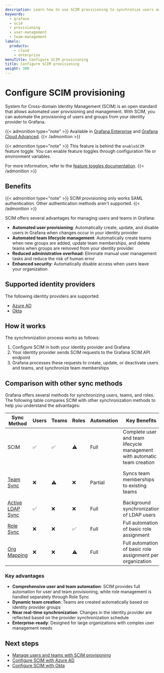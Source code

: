 ```yaml
---
description: Learn how to use SCIM provisioning to synchronize users and groups from your identity provider to Grafana. SCIM enables automated user management, team provisioning, and enhanced security through real-time synchronization with your identity provider.
keywords:
  - grafana
  - scim
  - provisioning
  - user-management
  - team-management
labels:
  products:
    - cloud
    - enterprise
menuTitle: Configure SCIM provisioning
title: Configure SCIM provisioning
weight: 300
---
```


# Configure SCIM provisioning

System for Cross-domain Identity Management (SCIM) is an open standard that allows automated user provisioning and management. With SCIM, you can automate the provisioning of users and groups from your identity provider to Grafana.

{{< admonition type="note" >}}
Available in [Grafana Enterprise](../../../introduction/grafana-enterprise/) and [Grafana Cloud Advanced](/docs/grafana-cloud/).
{{< /admonition >}}

{{< admonition type="note" >}}
This feature is behind the `enableSCIM` feature toggle.
You can enable feature toggles through configuration file or environment variables.

For more information, refer to the [feature toggles documentation](/docs/grafana/<GRAFANA_VERSION>/setup-grafana/configure-grafana/#feature_toggles).
{{< /admonition >}}

## Benefits

{{< admonition type="note" >}}
SCIM provisioning only works SAML authentication.
Other authentication methods aren't supported.
{{< /admonition >}}

SCIM offers several advantages for managing users and teams in Grafana:

- **Automated user provisioning**: Automatically create, update, and disable users in Grafana when changes occur in your identity provider
- **Automated team lifecycle management**: Automatically create teams when new groups are added, update team memberships, and delete teams when groups are removed from your identity provider
- **Reduced administrative overhead**: Eliminate manual user management tasks and reduce the risk of human error
- **Enhanced security**: Automatically disable access when users leave your organization

## Supported identity providers

The following identity providers are supported:

- [Azure AD](../configure-authentication/azuread/)
- [Okta](../configure-authentication/saml/)

## How it works

The synchronization process works as follows:

1. Configure SCIM in both your identity provider and Grafana
2. Your identity provider sends SCIM requests to the Grafana SCIM API endpoint
3. Grafana processes these requests to create, update, or deactivate users and teams, and synchronize team memberships

## Comparison with other sync methods

Grafana offers several methods for synchronizing users, teams, and roles.
The following table compares SCIM with other synchronization methods to help you understand the advantages:

| Sync Method                                                                    | Users | Teams | Roles | Automation | Key Benefits                                                             | Limitations                                                  | On-Prem | Cloud |
| ------------------------------------------------------------------------------ | ----- | ----- | ----- | ---------- | ------------------------------------------------------------------------ | ------------------------------------------------------------ | ------- | ----- |
| SCIM                                                                           | ✅    | ✅    | ⚠️    | Full       | Complete user and team lifecycle management with automatic team creation | Requires SAML authentication; uses Role Sync for basic roles | ✅      | ✅    |
| [Team Sync](../configure-team-sync/)                                           | ❌    | ⚠️    | ❌    | Partial    | Syncs team memberships to existing teams                                 | Requires manual team creation; no team lifecycle management  | ✅      | ✅    |
| [Active LDAP Sync](../configure-authentication/enhanced-ldap/)                 | ✅    | ❌    | ❌    | Full       | Background synchronization of LDAP users                                 | Limited to LDAP environments                                 | ✅      | ❌    |
| [Role Sync](../configure-authentication/saml#configure-role-sync)              | ❌    | ❌    | ✅    | Full       | Full automation of basic role assignment                                 | Limited to basic roles only                                  | ✅      | ✅    |
| [Org Mapping](../configure-authentication/saml#configure-organization-mapping) | ❌    | ❌    | ⚠️    | Full       | Full automation of basic role assignment per organization                | Limited to basic roles only; on-premises only                | ⚠️      | ❌    |

### Key advantages

- **Comprehensive user and team automation**: SCIM provides full automation for user and team provisioning, while role management is handled separately through Role Sync
- **Dynamic team creation**: Teams are created automatically based on identity provider groups
- **Near real-time synchronization**: Changes in the identity provider are reflected based on the provider synchronization schedule
- **Enterprise-ready**: Designed for large organizations with complex user management needs

## Next steps

- [Manage users and teams with SCIM provisioning](manage-users-teams/)
- [Configure SCIM with Azure AD](azuread/)
- [Configure SCIM with Okta](okta/)
